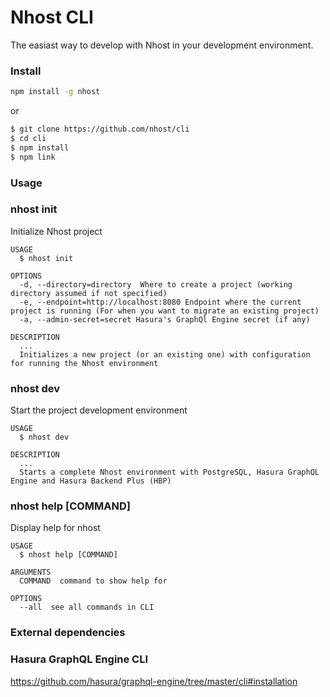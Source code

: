 Nhost CLI
=========

The easiast way to develop with Nhost in your development environment.

### Install

```bash
npm install -g nhost
```

or

```bash
$ git clone https://github.com/nhost/cli
$ cd cli
$ npm install
$ npm link
```

### Usage

### nhost init

Initialize Nhost project

```
USAGE
  $ nhost init

OPTIONS
  -d, --directory=directory  Where to create a project (working directory assumed if not specified)
  -e, --endpoint=http://localhost:8080 Endpoint where the current project is running (For when you want to migrate an existing project)
  -a, --admin-secret=secret Hasura's GraphQl Engine secret (if any)

DESCRIPTION
  ...
  Initializes a new project (or an existing one) with configuration for running the Nhost environment
```

### nhost dev

Start the project development environment

```
USAGE
  $ nhost dev

DESCRIPTION
  ...
  Starts a complete Nhost environment with PostgreSQL, Hasura GraphQL Engine and Hasura Backend Plus (HBP)
```

### nhost help [COMMAND]

Display help for nhost

```
USAGE
  $ nhost help [COMMAND]

ARGUMENTS
  COMMAND  command to show help for

OPTIONS
  --all  see all commands in CLI
```

### External dependencies

### Hasura GraphQL Engine CLI

https://github.com/hasura/graphql-engine/tree/master/cli#installation
